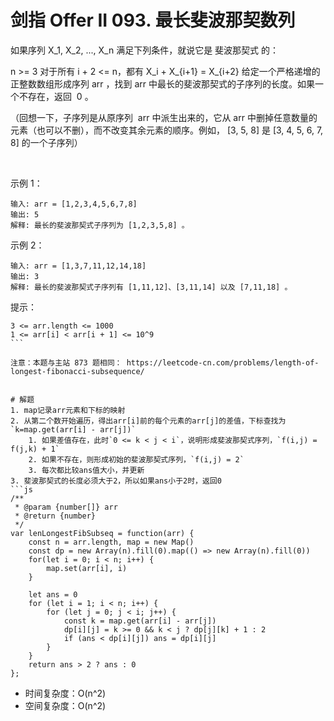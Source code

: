 # 剑指 Offer II 093. 最长斐波那契数列
如果序列 X_1, X_2, ..., X_n 满足下列条件，就说它是 斐波那契式 的：

n >= 3
对于所有 i + 2 <= n，都有 X_i + X_{i+1} = X_{i+2}
给定一个严格递增的正整数数组形成序列 arr ，找到 arr 中最长的斐波那契式的子序列的长度。如果一个不存在，返回  0 。

（回想一下，子序列是从原序列  arr 中派生出来的，它从 arr 中删掉任意数量的元素（也可以不删），而不改变其余元素的顺序。例如， [3, 5, 8] 是 [3, 4, 5, 6, 7, 8] 的一个子序列）

 

示例 1：
```
输入: arr = [1,2,3,4,5,6,7,8]
输出: 5
解释: 最长的斐波那契式子序列为 [1,2,3,5,8] 。
```
示例 2：
```
输入: arr = [1,3,7,11,12,14,18]
输出: 3
解释: 最长的斐波那契式子序列有 [1,11,12]、[3,11,14] 以及 [7,11,18] 。
```

提示：
```
3 <= arr.length <= 1000
1 <= arr[i] < arr[i + 1] <= 10^9
``` 

注意：本题与主站 873 题相同： https://leetcode-cn.com/problems/length-of-longest-fibonacci-subsequence/


# 解题
1. map记录arr元素和下标的映射
2. 从第二个数开始遍历，得出arr[i]前的每个元素的arr[j]的差值，下标查找为`k=map.get(arr[i] - arr[j])`
    1. 如果差值存在，此时`0 <= k < j < i`，说明形成斐波那契式序列，`f(i,j) = f(j,k) + 1`
    2. 如果不存在，则形成初始的斐波那契式序列，`f(i,j) = 2`
    3. 每次都比较ans值大小，并更新
3. 斐波那契式的长度必须大于2，所以如果ans小于2时，返回0
```js
/**
 * @param {number[]} arr
 * @return {number}
 */
var lenLongestFibSubseq = function(arr) {
    const n = arr.length, map = new Map()
    const dp = new Array(n).fill(0).map(() => new Array(n).fill(0))
    for(let i = 0; i < n; i++) {
        map.set(arr[i], i)
    }

    let ans = 0
    for (let i = 1; i < n; i++) {
        for (let j = 0; j < i; j++) {
            const k = map.get(arr[i] - arr[j])
            dp[i][j] = k >= 0 && k < j ? dp[j][k] + 1 : 2
            if (ans < dp[i][j]) ans = dp[i][j]
        }
    }
    return ans > 2 ? ans : 0
};
```
- 时间复杂度：O(n^2)
- 空间复杂度：O(n^2)